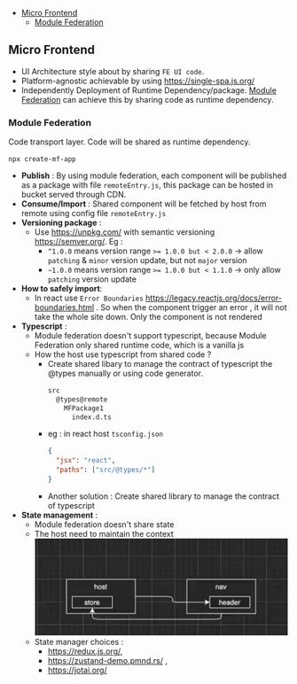 - [Micro Frontend](#micro-frontend)
  - [Module Federation](#module-federation) 

## Micro Frontend

- UI Architecture style about by sharing `FE UI code`.
- Platform-agnostic achievable by using https://single-spa.js.org/
- Independently Deployment of Runtime Dependency/package. [Module Federation](#module-federation) can achieve this by sharing code as runtime dependency.

### Module Federation

Code transport layer. Code will be shared as runtime dependency.

```shell
npx create-mf-app
```

- **Publish** : By using module federation, each component will be published as a package with file `remoteEntry.js`, this package can be hosted in bucket served through CDN.
- **Consume/Import** : Shared component will be fetched by host from remote using config file `remoteEntry.js`
- **Versioning package** :
  - Use https://unpkg.com/ with semantic versioning https://semver.org/. Eg : 
    - `^1.0.0` means version range `>= 1.0.0 but < 2.0.0` -> allow `patching` & `minor` version update, but not `major` version
    - `~1.0.0` means version range `>= 1.0.0 but < 1.1.0` -> only allow `patching` version update
- **How to safely import**:
  - In react use `Error Boundaries` https://legacy.reactjs.org/docs/error-boundaries.html . So when the component trigger an error , it will not take the whole site down. Only the component is not rendered
- **Typescript** :
  - Module federation doesn't support typescript, because Module Federation only shared runtime code, which is a vanilla js
  - How the host use typescript from shared code ? 
    - Create shared libary to manage the contract of typescript the @types manually or using code generator.
      ```shell
      src
        @types@remote
          MFPackage1
            index.d.ts
      ```
    - eg : in react host `tsconfig.json`
      ```json
      {
        "jsx": "react",
        "paths": ["src/@types/*"]
      }
      ```
    - Another solution : Create shared library to manage the contract of typescript
- **State management** :
  - Module federation doesn't share state
  - The host need to maintain the context
    ![shared-host-state](https://github.com/harryosmar/what-do-i-learn-today/blob/master/2024-10-20/arch1.png)
  - State manager choices : 
    - https://redux.js.org/, 
    - https://zustand-demo.pmnd.rs/ , 
    - https://jotai.org/







